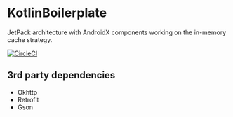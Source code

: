# KotlinBoilerplate
JetPack architecture with AndroidX components working on the in-memory cache strategy.
    
[![CircleCI](https://circleci.com/gh/Catherine22/KotlinBoilerplate/tree/master.svg?style=svg)](https://circleci.com/gh/Catherine22/KotlinBoilerplate/tree/master)

## 3rd party dependencies       
- Okhttp        
- Retrofit      
- Gson      
